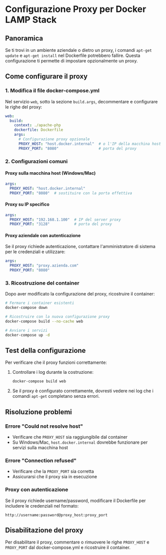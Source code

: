 # Configurazione Proxy per Docker LAMP Stack

## Panoramica

Se ti trovi in un ambiente aziendale o dietro un proxy, i comandi `apt-get update` e `apt-get install` nel Dockerfile potrebbero fallire. Questa configurazione ti permette di impostare opzionalmente un proxy.

## Come configurare il proxy

### 1. Modifica il file docker-compose.yml

Nel servizio `web`, sotto la sezione `build.args`, decommentare e configurare le righe del proxy:

```yaml
web:
  build:
    context: ./apache-php
    dockerfile: Dockerfile
    args:
      # Configurazione proxy opzionale
      PROXY_HOST: "host.docker.internal"  # o l'IP della macchina host
      PROXY_PORT: "8080"                  # porta del proxy
```

### 2. Configurazioni comuni

#### Proxy sulla macchina host (Windows/Mac)
```yaml
args:
  PROXY_HOST: "host.docker.internal"
  PROXY_PORT: "8080"  # sostituire con la porta effettiva
```

#### Proxy su IP specifico
```yaml
args:
  PROXY_HOST: "192.168.1.100"  # IP del server proxy
  PROXY_PORT: "3128"           # porta del proxy
```

#### Proxy aziendale con autenticazione
Se il proxy richiede autenticazione, contattare l'amministratore di sistema per le credenziali e utilizzare:
```yaml
args:
  PROXY_HOST: "proxy.azienda.com"
  PROXY_PORT: "8080"
```

### 3. Ricostruzione del container

Dopo aver modificato la configurazione del proxy, ricostruire il container:

```bash
# Fermare i container esistenti
docker-compose down

# Ricostruire con la nuova configurazione proxy
docker-compose build --no-cache web

# Avviare i servizi
docker-compose up -d
```

## Test della configurazione

Per verificare che il proxy funzioni correttamente:

1. Controllare i log durante la costruzione:
   ```bash
   docker-compose build web
   ```

2. Se il proxy è configurato correttamente, dovresti vedere nei log che i comandi `apt-get` completano senza errori.

## Risoluzione problemi

### Errore "Could not resolve host"
- Verificare che `PROXY_HOST` sia raggiungibile dal container
- Su Windows/Mac, `host.docker.internal` dovrebbe funzionare per servizi sulla macchina host

### Errore "Connection refused"
- Verificare che la `PROXY_PORT` sia corretta
- Assicurarsi che il proxy sia in esecuzione

### Proxy con autenticazione
Se il proxy richiede username/password, modificare il Dockerfile per includere le credenziali nel formato:
```
http://username:password@proxy_host:proxy_port
```

## Disabilitazione del proxy

Per disabilitare il proxy, commentare o rimuovere le righe `PROXY_HOST` e `PROXY_PORT` dal docker-compose.yml e ricostruire il container.
